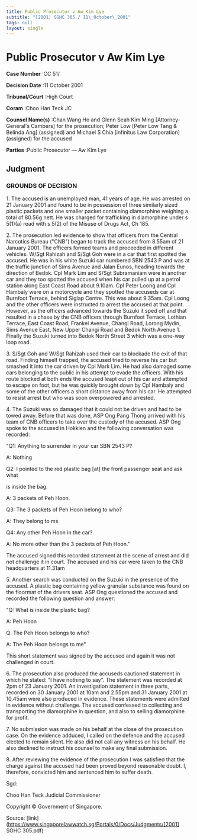 ```yaml
---
title: Public Prosecutor v Aw Kim Lye
subtitle: "[2001] SGHC 305 / 11\_October\_2001"
tags: null
layout: single
---
```

# Public Prosecutor v Aw Kim Lye 



**Case Number** :CC 51/ 

**Decision Date** :11 October 2001 

**Tribunal/Court** :High Court 

**Coram** :Choo Han Teck JC 

**Counsel Name(s)** :Chan Wang Ho and Glenn Seah Kim Ming [Attorney-General's Cambers] for the prosecution; Peter Low [Peter Low Tang & Belinda Ang] (assigned) and Michael S Chia [infinitus Law Corporation] (assigned) for the accused 

**Parties** :Public Prosecutor — Aw Kim Lye 

## Judgment 

### GROUNDS OF DECISION 

1\. The accused is an unemployed man, 41 years of age. He was arrested on 21 January 2001 and found to be in possession of three similarly sized plastic packets and one smaller packet containing diamorphine weighing a total of 80.56g nett. He was charged for trafficking in diamorphine under s 5(1)(a) read with s 5(2) of the Misuse of Drugs Act, Ch 185. 

2\. The prosecution led evidence to show that officers from the Central Narcotics Bureau ("CNB") began to track the accused from 8.55am of 21 January 2001. The officers formed teams and proceeded in different vehicles. W/Sgt Rahizah and S/Sgt Goh were in a car that first spotted the accused. He was in his white Suzuki car numbered SBN 2543 P and was at the traffic junction of Sims Avenue and Jalan Eunos, heading towards the direction of Bedok. Cpl Mark Lim and S/Sgt Subramaniam were in another car and they too spotted the accused when his car pulled up at a petrol station along East Coast Road about 9.10am. Cpl Peter Loong and Cpl Hambaly were on a motorcycle and they spotted the accuseds car at Burnfoot Terrace, behind Siglap Centre. This was about 9.35am. Cpl Loong and the other officers were instructed to arrest the accused at that point. However, as the officers advanced towards the Suzuki it sped off and that resulted in a chase by the CNB officers through Burnfoot Terrace, Lothian Terrace, East Coast Road, Frankel Avenue, Changi Road, Lorong Mydin, Sims Avenue East, New Upper Changi Road and Bedok North Avenue 1. Finally the Suzuki turned into Bedok North Street 3 which was a one-way loop road. 

3\. S/Sgt Goh and W/Sgt Rahizah used their car to blockade the exit of that road. Finding himself trapped, the accused tried to reverse his car but smashed it into the car driven by Cpl Mark Lim. He had also damaged some cars belonging to the public in his attempt to evade the officers. With his route blocked at both ends the accused leapt out of his car and attempted to escape on foot, but he was quickly brought down by Cpl Hambaly and some of the other officers a short distance away from his car. He attempted to resist arrest but who was soon overpowered and arrested. 

4\. The Suzuki was so damaged that it could not be driven and had to be towed away. Before that was done, ASP Ong Pang Thong arrived with his team of CNB officers to take over the custody of the accused. ASP Ong spoke to the accused in Hokkien and the following conversation was recorded: 

 "Q1: Anything to surrender in your car SBN 2543 P? 

 A: Nothing 

 Q2: I pointed to the red plastic bag [at] the front passenger seat and ask what 


 is inside the bag. 

 A: 3 packets of Peh Hoon. 

 Q3: The 3 packets of Peh Hoon belong to who? 

 A: They belong to ms 

 Q4: Any other Peh Hoon in the car? 

 A: No more other than the 3 packets of Peh Hoon." 

The accused signed this recorded statement at the scene of arrest and did not challenge it in court. The accused and his car were taken to the CNB headquarters at 11.31am 

5\. Another search was conducted on the Suzuki in the presence of the accused. A plastic bag containing yellow granular substance was found on the floormat of the drivers seat. ASP Ong questioned the accused and recorded the following question and answer: 

 "Q: What is inside the plastic bag? 

 A: Peh Hoon 

 Q: The Peh Hoon belongs to who? 

 A: The Peh Hoon belongs to me" 

This short statement was signed by the accused and again it was not challenged in court. 

6\. The prosecution also produced the accuseds cautioned statement in which he stated: "I have nothing to say". The statement was recorded at 2pm of 23 January 2001. An investigation statement in three parts, recorded on 30 January 2001 at 10am and 2.55pm and 31 January 2001 at 10.45am were also produced in evidence. These statements were admitted in evidence without challenge. The accused confessed to collecting and transporting the diamorphine in question, and also to selling diamorphine for profit. 

7\. No submission was made on his behalf at the close of the prosecution case. On the evidence adduced, I called on the defence and the accused elected to remain silent. He also did not call any witness on his behalf. He also declined to instruct his counsel to make any final submission. 

8\. After reviewing the evidence of the prosecution I was satisfied that the charge against the accused had been proved beyond reasonable doubt. I, therefore, convicted him and sentenced him to suffer death. 

Sgd: 

Choo Han Teck Judicial Commissioner 


Copyright © Government of Singapore. 


Source: [link](https://www.singaporelawwatch.sg/Portals/0/Docs/Judgments/[2001] SGHC 305.pdf)
